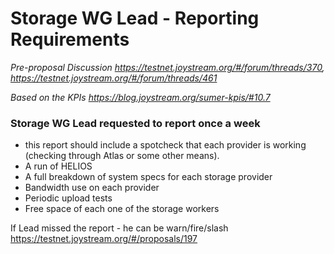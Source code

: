 # Storage WG Lead - Reporting Requirements

*Pre-proposal Discussion https://testnet.joystream.org/#/forum/threads/370, https://testnet.joystream.org/#/forum/threads/461*

*Based on the KPIs https://blog.joystream.org/sumer-kpis/#10.7*

### Storage WG Lead requested to report once a week 
- this report should include a spotcheck that each provider is working (checking through Atlas or some other means).
- A run of HELIOS
- A full breakdown of system specs for each storage provider
- Bandwidth use on each provider
- Periodic upload tests
- Free space of each one of the storage workers

If Lead missed the report - he can be warn/fire/slash https://testnet.joystream.org/#/proposals/197
